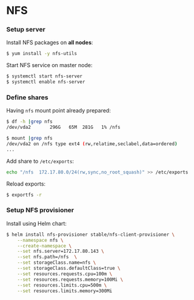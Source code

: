# NFS

### Setup server

Install NFS packages on **all nodes**:

```bash
$ yum install -y nfs-utils
```

Start NFS service on master node:

```bash
$ systemctl start nfs-server
$ systemctl enable nfs-server
```

### Define shares

Having `nfs` mount point already prepared:

```bash
$ df -h |grep nfs
/dev/vda2       296G   65M  281G   1% /nfs
```

```bash
$ mount |grep nfs
/dev/vda2 on /nfs type ext4 (rw,relatime,seclabel,data=ordered)
...
```

Add share to `/etc/exports`:

```bash
echo "/nfs	172.17.80.0/24(rw,sync,no_root_squash)" >> /etc/exports
```

Reload exports:

```bash
$ exportfs -r
```

### Setup NFS provisioner

Install using Helm chart:

```bash
$ helm install nfs-provisioner stable/nfs-client-provisioner \
    --namespace nfs \
    --create-namespace \
    --set nfs.server=172.17.80.143 \
    --set nfs.path=/nfs  \
    --set storageClass.name=nfs \
    --set storageClass.defaultClass=true \
    --set resources.requests.cpu=100m \
    --set resources.requests.memory=100Mi \
    --set resources.limits.cpu=500m \
    --set resources.limits.memory=300Mi
```
